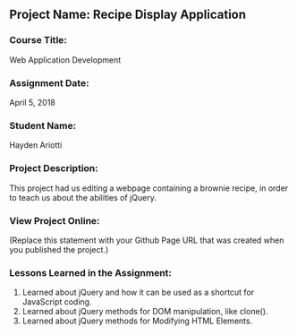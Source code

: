## Project Name:  Recipe Display Application

### Course Title:
Web Application Development

### Assignment Date:  
April 5, 2018

### Student Name:  
Hayden Ariotti

### Project Description:
This project had us editing a webpage containing a brownie recipe, in order to teach us about the abilities of jQuery.

### View Project Online:
(Replace this statement with your Github Page URL that was created when you 
 published the project.)

### Lessons Learned in the Assignment:
1. Learned about jQuery and how it can be used as a shortcut for JavaScript coding.
2. Learned about jQuery methods for DOM manipulation, like clone().
3. Learned about jQuery methods for Modifying HTML Elements.

